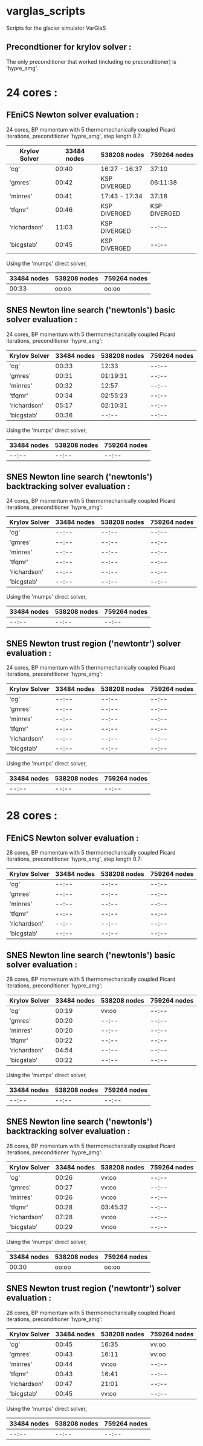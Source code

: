 varglas_scripts
===============

Scripts for the glacier simulator VarGlaS

Precondtioner for krylov solver :
---------------------------------
The only preconditioner that worked (including no preconditioner) is 'hypre_amg'.


24 cores :
==========

FEniCS Newton solver evaluation :
------------------------------------------------

24 cores, BP momentum with 5 thermomechanically coupled Picard iterations, preconditioner 'hypre_amg', step length 0.7:


| Krylov Solver | 33484 nodes | 538208 nodes  | 759264 nodes  
|---------------|-------------|---------------|---------------
| 'cg'          | 00:40       | 16:27 - 16:37 | 37:10
| 'gmres'       | 00:42       | KSP DIVERGED  | 06:11:38
| 'minres'      | 00:41       | 17:43 - 17:34 | 37:18
| 'tfqmr'       | 00:46       | KSP DIVERGED  | KSP DIVERGED
| 'richardson'  | 11:03       | KSP DIVERGED  | --:--
| 'bicgstab'    | 00:45       | KSP DIVERGED  | --:--

Using the 'mumps' direct solver,

| 33484 nodes | 538208 nodes | 759264 nodes  
|-------------|--------------|---------------
| 00:33       | oo:oo        | oo:oo

SNES Newton line search ('newtonls') basic solver evaluation :
--------------------------------------------------------------

24 cores, BP momentum with 5 thermomechanically coupled Picard iterations, preconditioner 'hypre_amg':


| Krylov Solver | 33484 nodes | 538208 nodes  | 759264 nodes  
|---------------|-------------|---------------|---------------
| 'cg'          | 00:33       | 12:33         | --:--
| 'gmres'       | 00:31       | 01:19:31      | --:--
| 'minres'      | 00:32       | 12:57         | --:--
| 'tfqmr'       | 00:34       | 02:55:23      | --:--
| 'richardson'  | 05:17       | 02:10:31      | --:--
| 'bicgstab'    | 00:36       | --:--         | --:--

Using the 'mumps' direct solver,

| 33484 nodes | 538208 nodes | 759264 nodes  
|-------------|--------------|---------------
| --:--       | --:--        | --:--

SNES Newton line search ('newtonls') backtracking solver evaluation :
---------------------------------------------------------------------

24 cores, BP momentum with 5 thermomechanically coupled Picard iterations, preconditioner 'hypre_amg':


| Krylov Solver | 33484 nodes | 538208 nodes  | 759264 nodes  
|---------------|-------------|---------------|---------------
| 'cg'          | --:--       | --:--         | --:--
| 'gmres'       | --:--       | --:--         | --:--
| 'minres'      | --:--       | --:--         | --:--
| 'tfqmr'       | --:--       | --:--         | --:--
| 'richardson'  | --:--       | --:--         | --:--
| 'bicgstab'    | --:--       | --:--         | --:--

Using the 'mumps' direct solver,

| 33484 nodes | 538208 nodes | 759264 nodes  
|-------------|--------------|---------------
| --:--       | --:--        | --:--

SNES Newton trust region ('newtontr') solver evaluation :
---------------------------------------------------------

24 cores, BP momentum with 5 thermomechanically coupled Picard iterations, preconditioner 'hypre_amg':


| Krylov Solver | 33484 nodes | 538208 nodes  | 759264 nodes  
|---------------|-------------|---------------|---------------
| 'cg'          | --:--       | --:--         | --:--
| 'gmres'       | --:--       | --:--         | --:--
| 'minres'      | --:--       | --:--         | --:--
| 'tfqmr'       | --:--       | --:--         | --:--
| 'richardson'  | --:--       | --:--         | --:--
| 'bicgstab'    | --:--       | --:--         | --:--

Using the 'mumps' direct solver,

| 33484 nodes | 538208 nodes | 759264 nodes  
|-------------|--------------|---------------
| --:--       | --:--        | --:--


28 cores :
==========

FEniCS Newton solver evaluation :
------------------------------------------------

28 cores, BP momentum with 5 thermomechanically coupled Picard iterations, preconditioner 'hypre_amg', step length 0.7:


| Krylov Solver | 33484 nodes | 538208 nodes  | 759264 nodes  
|---------------|-------------|---------------|---------------
| 'cg'          | --:--       | --:--         | --:--
| 'gmres'       | --:--       | --:--         | --:--
| 'minres'      | --:--       | --:--         | --:--
| 'tfqmr'       | --:--       | --:--         | --:--
| 'richardson'  | --:--       | --:--         | --:--
| 'bicgstab'    | --:--       | --:--         | --:--

SNES Newton line search ('newtonls') basic solver evaluation :
--------------------------------------------------------------

28 cores, BP momentum with 5 thermomechanically coupled Picard iterations, preconditioner 'hypre_amg':


| Krylov Solver | 33484 nodes | 538208 nodes | 759264 nodes  
|---------------|-------------|--------------|---------------
| 'cg'          | 00:19       | vv:oo        | --:--
| 'gmres'       | 00:20       | --:--        | --:--
| 'minres'      | 00:20       | --:--        | --:--
| 'tfqmr'       | 00:22       | --:--        | --:--
| 'richardson'  | 04:54       | --:--        | --:--
| 'bicgstab'    | 00:22       | --:--        | --:--

Using the 'mumps' direct solver,

| 33484 nodes | 538208 nodes | 759264 nodes  
|-------------|--------------|---------------
| --:--       | --:--        | --:--

SNES Newton line search ('newtonls') backtracking solver evaluation :
---------------------------------------------------------------------

28 cores, BP momentum with 5 thermomechanically coupled Picard iterations, preconditioner 'hypre_amg':


| Krylov Solver | 33484 nodes | 538208 nodes | 759264 nodes  
|---------------|-------------|--------------|---------------
| 'cg'          | 00:26       | vv:oo        | --:--
| 'gmres'       | 00:27       | vv:oo        | --:--
| 'minres'      | 00:26       | vv:oo        | --:--
| 'tfqmr'       | 00:28       | 03:45:32     | --:--
| 'richardson'  | 07:28       | vv:oo        | --:--
| 'bicgstab'    | 00:29       | vv:oo        | --:--

Using the 'mumps' direct solver,

| 33484 nodes | 538208 nodes | 759264 nodes  
|-------------|--------------|---------------
| 00:30       | oo:oo        | oo:oo

SNES Newton trust region ('newtontr') solver evaluation :
---------------------------------------------------------

28 cores, BP momentum with 5 thermomechanically coupled Picard iterations, preconditioner 'hypre_amg':


| Krylov Solver | 33484 nodes | 538208 nodes | 759264 nodes  
|---------------|-------------|--------------|---------------
| 'cg'          | 00:45       | 16:35        | vv:oo
| 'gmres'       | 00:43       | 16:11        | vv:oo
| 'minres'      | 00:44       | vv:oo        | --:--
| 'tfqmr'       | 00:43       | 16:41        | --:--
| 'richardson'  | 00:47       | 21:01        | --:--
| 'bicgstab'    | 00:45       | vv:oo        | --:--

Using the 'mumps' direct solver,

| 33484 nodes | 538208 nodes | 759264 nodes  
|-------------|--------------|---------------
| --:--       | --:--        | --:--



